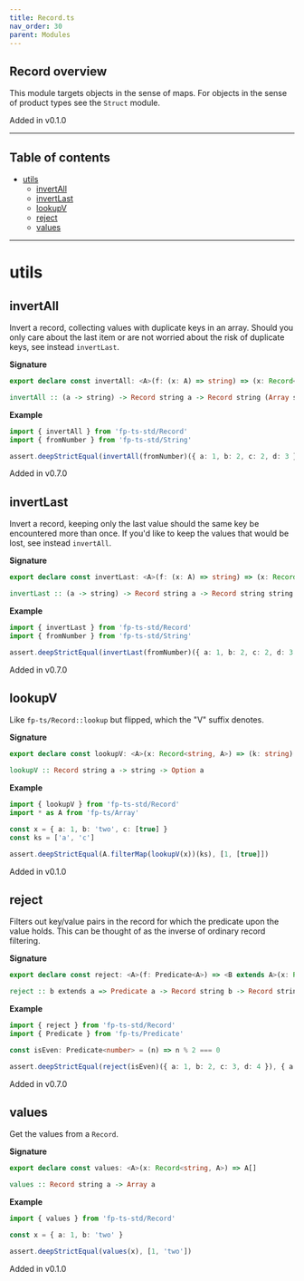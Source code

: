 ```yaml
---
title: Record.ts
nav_order: 30
parent: Modules
---
```


## Record overview

This module targets objects in the sense of maps. For objects in the sense
of product types see the `Struct` module.

Added in v0.1.0

---

<h2 class="text-delta">Table of contents</h2>

- [utils](#utils)
  - [invertAll](#invertall)
  - [invertLast](#invertlast)
  - [lookupV](#lookupv)
  - [reject](#reject)
  - [values](#values)

---

# utils

## invertAll

Invert a record, collecting values with duplicate keys in an array. Should
you only care about the last item or are not worried about the risk of
duplicate keys, see instead `invertLast`.

**Signature**

```ts
export declare const invertAll: <A>(f: (x: A) => string) => (x: Record<string, A>) => Record<string, Array<string>>
```

```hs
invertAll :: (a -> string) -> Record string a -> Record string (Array string)
```

**Example**

```ts
import { invertAll } from 'fp-ts-std/Record'
import { fromNumber } from 'fp-ts-std/String'

assert.deepStrictEqual(invertAll(fromNumber)({ a: 1, b: 2, c: 2, d: 3 }), { '1': ['a'], '2': ['b', 'c'], '3': ['d'] })
```

Added in v0.7.0

## invertLast

Invert a record, keeping only the last value should the same key be
encountered more than once. If you'd like to keep the values that would be
lost, see instead `invertAll`.

**Signature**

```ts
export declare const invertLast: <A>(f: (x: A) => string) => (x: Record<string, A>) => Record<string, string>
```

```hs
invertLast :: (a -> string) -> Record string a -> Record string string
```

**Example**

```ts
import { invertLast } from 'fp-ts-std/Record'
import { fromNumber } from 'fp-ts-std/String'

assert.deepStrictEqual(invertLast(fromNumber)({ a: 1, b: 2, c: 2, d: 3 }), { '1': 'a', '2': 'c', '3': 'd' })
```

Added in v0.7.0

## lookupV

Like `fp-ts/Record::lookup` but flipped, which the "V" suffix denotes.

**Signature**

```ts
export declare const lookupV: <A>(x: Record<string, A>) => (k: string) => Option<A>
```

```hs
lookupV :: Record string a -> string -> Option a
```

**Example**

```ts
import { lookupV } from 'fp-ts-std/Record'
import * as A from 'fp-ts/Array'

const x = { a: 1, b: 'two', c: [true] }
const ks = ['a', 'c']

assert.deepStrictEqual(A.filterMap(lookupV(x))(ks), [1, [true]])
```

Added in v0.1.0

## reject

Filters out key/value pairs in the record for which the predicate upon the
value holds. This can be thought of as the inverse of ordinary record
filtering.

**Signature**

```ts
export declare const reject: <A>(f: Predicate<A>) => <B extends A>(x: Record<string, B>) => Record<string, B>
```

```hs
reject :: b extends a => Predicate a -> Record string b -> Record string b
```

**Example**

```ts
import { reject } from 'fp-ts-std/Record'
import { Predicate } from 'fp-ts/Predicate'

const isEven: Predicate<number> = (n) => n % 2 === 0

assert.deepStrictEqual(reject(isEven)({ a: 1, b: 2, c: 3, d: 4 }), { a: 1, c: 3 })
```

Added in v0.7.0

## values

Get the values from a `Record`.

**Signature**

```ts
export declare const values: <A>(x: Record<string, A>) => A[]
```

```hs
values :: Record string a -> Array a
```

**Example**

```ts
import { values } from 'fp-ts-std/Record'

const x = { a: 1, b: 'two' }

assert.deepStrictEqual(values(x), [1, 'two'])
```

Added in v0.1.0
